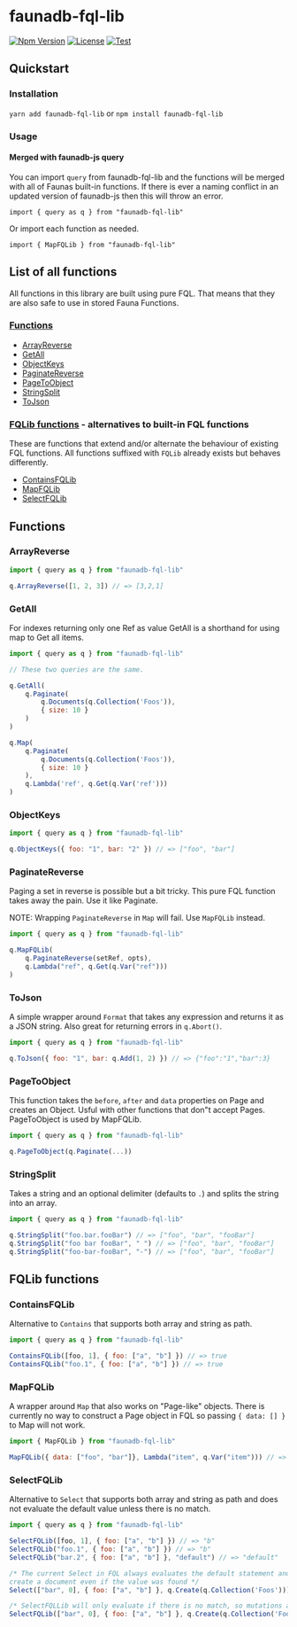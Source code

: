 # faunadb-fql-lib

[![Npm Version](https://img.shields.io/npm/v/faunadb-fql-lib)](https://www.npmjs.com/package/faunadb-fql-lib)
[![License](https://img.shields.io/npm/l/faunadb-fql-lib)](https://raw.githubusercontent.com/shiftx/faunadb-fql-lib/master/LICENSE)
[![Test](https://github.com/shiftx/faunadb-fql-lib/workflows/Test/badge.svg)](https://github.com/shiftx/faunadb-fql-lib/actions?query=workflow%3ATest)

## Quickstart

### Installation

`yarn add faunadb-fql-lib` or `npm install faunadb-fql-lib`

### Usage

#### Merged with faunadb-js query

You can import `query` from faunadb-fql-lib and the functions will be merged with all of Faunas built-in functions.
If there is ever a naming conflict in an updated version of faunadb-js then this will throw an error.

```
import { query as q } from "faunadb-fql-lib"
```

Or import each function as needed.

```
import { MapFQLib } from "faunadb-fql-lib"
```

## List of all functions

All functions in this library are built using pure FQL. That means that they are also safe to use in stored Fauna Functions.

### [Functions](#Functions)

* [ArrayReverse](#ArrayReverse)
* [GetAll](#GetAll)
* [ObjectKeys](#ObjectKeys)
* [PaginateReverse](#PaginateReverse)
* [PageToObject](#PageToObject)
* [StringSplit](#PaginateReverse)
* [ToJson](#ToJson)

### [FQLib functions](#fqlib-functions) - alternatives to built-in FQL functions

These are functions that extend and/or alternate the behaviour of existing FQL functions.
All functions suffixed with `FQLib` already exists but behaves differently.

* [ContainsFQLib](#ContainsFQLib)
* [MapFQLib](#MapFQLib)
* [SelectFQLib](#SelectFQLib)

## Functions


### ArrayReverse

```js
import { query as q } from "faunadb-fql-lib"

q.ArrayReverse([1, 2, 3]) // => [3,2,1]
```

### GetAll

For indexes returning only one Ref as value GetAll is a shorthand for using map to Get all items.

```js
import { query as q } from "faunadb-fql-lib"

// These two queries are the same.

q.GetAll(
    q.Paginate(
        q.Documents(q.Collection('Foos')),
        { size: 10 }
    )
)

q.Map(
    q.Paginate(
        q.Documents(q.Collection('Foos')),
        { size: 10 }
    ),
    q.Lambda('ref', q.Get(q.Var('ref')))
)
```


### ObjectKeys

```js
import { query as q } from "faunadb-fql-lib"

q.ObjectKeys({ foo: "1", bar: "2" }) // => ["foo", "bar"]
```

### PaginateReverse

Paging a set in reverse is possible but a bit tricky. This pure FQL function takes away the pain. Use it like Paginate.

NOTE: Wrapping `PaginateReverse` in `Map` will fail. Use `MapFQLib` instead.

```js
import { query as q } from "faunadb-fql-lib"

q.MapFQLib(
    q.PaginateReverse(setRef, opts),
    q.Lambda("ref", q.Get(q.Var("ref")))
)
```

### ToJson

A simple wrapper around `Format` that takes any expression and returns it as a JSON string. Also great for returning errors in `q.Abort()`.

```js
import { query as q } from "faunadb-fql-lib"

q.ToJson({ foo: "1", bar: q.Add(1, 2) }) // => {"foo":"1","bar":3}
```


### PageToObject

This function takes the `before`, `after` and `data` properties on Page and creates an Object.
Usful with other functions that don"t accept Pages. PageToObject is used by MapFQLib.

```js
import { query as q } from "faunadb-fql-lib"

q.PageToObject(q.Paginate(...))
```

### StringSplit

Takes a string and an optional delimiter (defaults to `.`) and splits the string into an array.

```js
import { query as q } from "faunadb-fql-lib"

q.StringSplit("foo.bar.fooBar") // => ["foo", "bar", "fooBar"]
q.StringSplit("foo bar fooBar", " ") // => ["foo", "bar", "fooBar"]
q.StringSplit("foo-bar-fooBar", "-") // => ["foo", "bar", "fooBar"]
```

## FQLib functions

### ContainsFQLib

Alternative to `Contains` that supports both array and string as path.

```js
import { query as q } from "faunadb-fql-lib"

ContainsFQLib([foo, 1], { foo: ["a", "b"] }) // => true
ContainsFQLib("foo.1", { foo: ["a", "b"] }) // => true
```

### MapFQLib

A wrapper around `Map` that also works on "Page-like" objects. There is currently no way
to construct a Page object in FQL so passing `{ data: [] }` to Map will not work.

```js
import { MapFQLib } from "faunadb-fql-lib"

MapFQLib({ data: ["foo", "bar"]}, Lambda("item", q.Var("item"))) // => ["foo", "bar"]
```

### SelectFQLib

Alternative to `Select` that supports both array and string as path and does not evaluate
the default value unless there is no match.

```js
import { query as q } from "faunadb-fql-lib"

SelectFQLib([foo, 1], { foo: ["a", "b"] }) // => "b"
SelectFQLib("foo.1", { foo: ["a", "b"] }) // => "b"
SelectFQLib("bar.2", { foo: ["a", "b"] }, "default") // => "default"

/* The current Select in FQL always evaluates the default statement and will
create a document even if the value was found */
Select(["bar", 0], { foo: ["a", "b"] }, q.Create(q.Collection('Foos'))) // => "a" + document created in Foos

/* SelectFQLLib will only evaluate if there is no match, so mutations are safe */
SelectFQLib(["bar", 0], { foo: ["a", "b"] }, q.Create(q.Collection('Foos'))) // => "a" no ducument created
```


